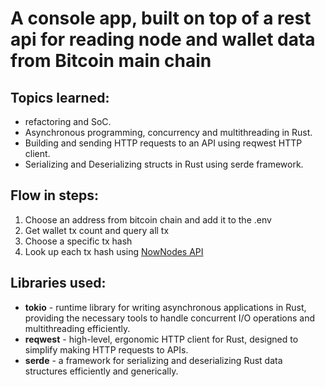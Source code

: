 # A console app, built on top of a rest api for reading node and wallet data from Bitcoin main chain

## Topics learned:

- refactoring and SoC.
- Asynchronous programming, concurrency and multithreading in Rust.
- Building and sending HTTP requests to an API using reqwest HTTP client.
- Serializing and Deserializing structs in Rust using serde framework.

## Flow in steps:

1. Choose an address from bitcoin chain and add it to the .env
2. Get wallet tx count and query all tx
3. Choose a specific tx hash
4. Look up each tx hash using [NowNodes API](https://nownodes.io/)

## Libraries used:

- **tokio** - runtime library for writing asynchronous applications in Rust, providing the necessary tools to handle concurrent I/O operations and multithreading efficiently.
- **reqwest** - high-level, ergonomic HTTP client for Rust, designed to simplify making HTTP requests to APIs.
- **serde** - a framework for serializing and deserializing Rust data structures efficiently and generically.
